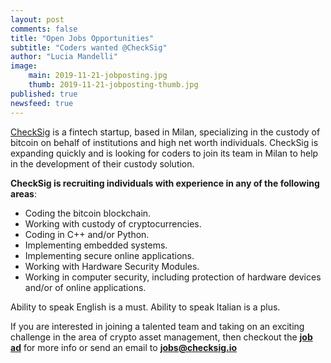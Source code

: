 ```yaml
---
layout: post
comments: false
title: "Open Jobs Opportunities"
subtitle: "Coders wanted @CheckSig" 
author: "Lucia Mandelli"
image:
    main: 2019-11-21-jobposting.jpg
    thumb: 2019-11-21-jobposting-thumb.jpg
published: true
newsfeed: true  
---
```


[CheckSig](http://checksig.io//) is a fintech startup, based in Milan, specializing in the custody of bitcoin on behalf of institutions and high net worth individuals.  CheckSig is expanding quickly and is looking for coders to join its team in Milan to help in the development of their custody solution. 

**CheckSig is recruiting individuals with experience in any of the following areas**:

- Coding the bitcoin blockchain.
- Working with custody of cryptocurrencies.
- Coding in C++ and/or Python.
- Implementing embedded systems.
- Implementing secure online applications.
- Working with Hardware Security Modules.
- Working in computer security, including protection of hardware devices and/or of online applications.

Ability to speak English is a must.  Ability to speak Italian is a plus.

If you are interested in joining a talented team and taking on an exciting challenge in the area of crypto asset management, then checkout the [**job ad**](http://angel.co/company/checksig/jobs/668336-coders-for-crypto-asset-management) for more info or send an email to [**jobs@checksig.io**](mailto:jobs@checksig.io)